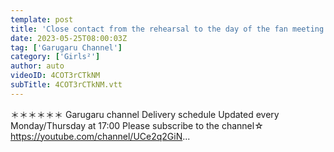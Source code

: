 ```yaml
---
template: post
title: 'Close contact from the rehearsal to the day of the fan meeting! !'
date: 2023-05-25T08:00:03Z
tag: ['Garugaru Channel']
category: ['Girls²']
author: auto 
videoID: 4COT3rCTkNM
subTitle: 4COT3rCTkNM.vtt
---
```

＊＊＊＊＊＊
Garugaru channel
Delivery schedule
Updated every Monday/Thursday at 17:00
Please subscribe to the channel☆
https://youtube.com/channel/UCe2q2GiN...

